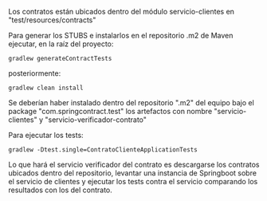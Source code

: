 Los contratos están ubicados dentro del módulo servicio-clientes en "test/resources/contracts"

Para generar los STUBS e instalarlos en el repositorio .m2 de Maven ejecutar, en la raíz del proyecto:

```
gradlew generateContractTests
```

posteriormente:

```
gradlew clean install
```

Se deberían haber instalado dentro del repositorio ".m2" del equipo bajo el package "com.springcontract.test" los artefactos  con nombre "servicio-clientes" y "servicio-verificador-contrato"

Para ejecutar los tests:

```
gradlew -Dtest.single=ContratoClienteApplicationTests
``` 

Lo que hará el servicio verificador del contrato es descargarse los contratos ubicados dentro del repositorio, levantar una instancia de Springboot sobre el servicio de clientes y ejecutar los tests contra el servicio comparando los resultados con los del contrato.